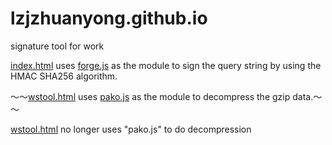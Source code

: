 # lzjzhuanyong.github.io
signature tool for work

[index.html](https://lzjzhuanyong.github.io/) uses [forge.js](https://github.com/digitalbazaar/forge) as the module to sign the query string by using the HMAC SHA256 algorithm. 

～～[wstool.html](https://lzjzhuanyong.github.io/wstool.html) uses [pako.js](https://github.com/nodeca/pako) as the module to decompress the gzip data.～～

[wstool.html](https://lzjzhuanyong.github.io/wstool.html) no longer uses "pako.js" to do decompression
